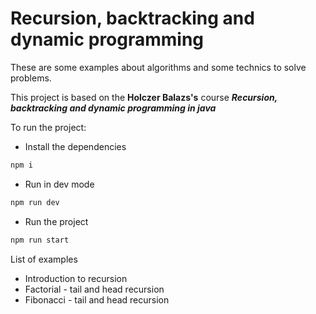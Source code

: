 # Recursion, backtracking and dynamic programming

These are some examples about algorithms and some technics to solve problems.

This project is based on the **Holczer Balazs's** course **_Recursion, backtracking and dynamic programming in java_**

To run the project:

- Install the dependencies

```bash
npm i
```

- Run in dev mode

```bash
npm run dev
```

- Run the project

```bash
npm run start
```

List of examples

- Introduction to recursion
- Factorial - tail and head recursion
- Fibonacci - tail and head recursion
